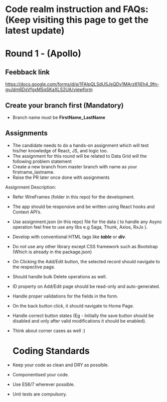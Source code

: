 # Code realm instruction and FAQs: (Keep visiting this page to get the latest update)

# Round 1 - (Apollo)

## Feebback link
https://docs.google.com/forms/d/e/1FAIpQLSdUSJsQDv1MArz61jEh4_9fn-gvJdm6DsVfgxMSqSKaXLS2UA/viewform

## Create your branch first (Mandatory)
- Branch name must be **FirstName_LastName**

## Assignments

- The candidate needs to do a hands-on assignment which will test his/her knowledge of React, JS, and logic too.
- The assignment for this round will be related to Data Grid will the following problem statement
- Create a new branch from master branch with name as your firstname_lastname.
- Raise the PR later once done with assignments

Assignment Description:
- Refer WireFrames (folder in this repo) for the development.
- The app should be responsive and be written using React hooks and Context API’s.
- Use assignment.json (in this repo) file for the data ( to handle any Async operation feel free to use any libs e.g Saga, Thunk, Axios, RxJs ).
- Develop with conventional HTML tags like ***table*** or ***div***.
- Do not use any other library except CSS framework such as Bootstrap (Which is already in the package.json)
- On Clicking the Add/Edit button, the selected record should navigate to the respective page.
- Should handle bulk Delete operations as well.
- ID property on Add/Edit page should be read-only and auto-generated.
- Handle proper validations for the fields in the form.
- On the back button click, it should navigate to Home Page.
- Handle correct button states (Eg - Initially the save button should be disabled and only after valid modifications it should be enabled).
- Think about corner cases as well :)

  
  
  # Coding Standards
- Keep your code as clean and DRY as possible.
- Componentised your code.
- Use ES6/7 wherever possible.
- Unit tests are compulsory.
